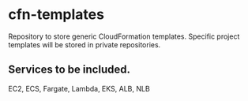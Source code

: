 # cfn-templates

Repository to store generic CloudFormation templates. Specific project templates will be stored in private repositories.

## Services to be included.

EC2, ECS, Fargate, Lambda, EKS, ALB, NLB

